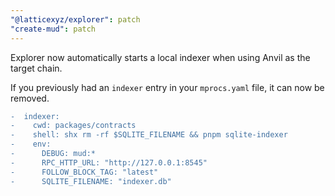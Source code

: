 ```yaml
---
"@latticexyz/explorer": patch
"create-mud": patch
---
```


Explorer now automatically starts a local indexer when using Anvil as the target chain.

If you previously had an `indexer` entry in your `mprocs.yaml` file, it can now be removed.

```diff
-  indexer:
-    cwd: packages/contracts
-    shell: shx rm -rf $SQLITE_FILENAME && pnpm sqlite-indexer
-    env:
-      DEBUG: mud:*
-      RPC_HTTP_URL: "http://127.0.0.1:8545"
-      FOLLOW_BLOCK_TAG: "latest"
-      SQLITE_FILENAME: "indexer.db"
```
